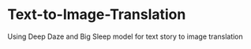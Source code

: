 # Text-to-Image-Translation

Using Deep Daze and Big Sleep model for text story to image translation
